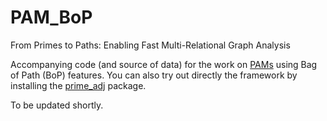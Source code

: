 # PAM_BoP
From Primes to Paths: Enabling Fast Multi-Relational Graph Analysis

Accompanying code (and source of data) for the work on [PAMs](https://github.com/kbogas/PAM) using Bag of Path (BoP) features.
You can also try out directly the framework by installing the [prime_adj](https://pypi.org/project/prime-adj/) package.

To be updated shortly.

